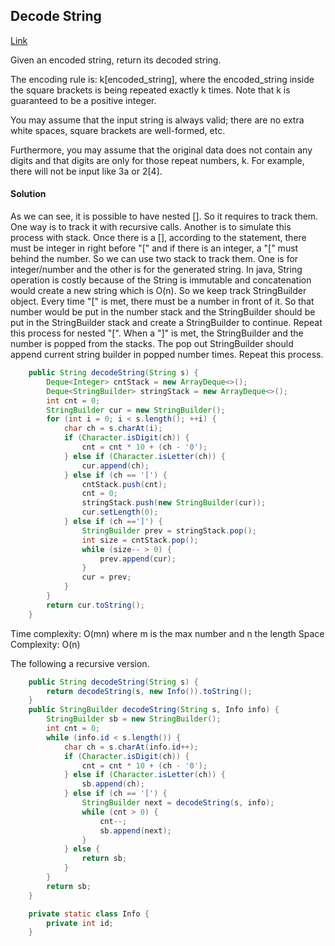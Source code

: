 ## Decode String

[Link](https://leetcode.com/problems/decode-string/)

Given an encoded string, return its decoded string.

The encoding rule is: k[encoded_string], where the encoded_string inside the square brackets is being repeated exactly k times. Note that k is guaranteed to be a positive integer.

You may assume that the input string is always valid; there are no extra white spaces, square brackets are well-formed, etc.

Furthermore, you may assume that the original data does not contain any digits and that digits are only for those repeat numbers, k. For example, there will not be input like 3a or 2[4].

#### Solution

As we can see, it is possible to have nested []. So it requires to track them. One way is to track it with recursive calls. Another is to simulate this process with stack. Once there is a [], according to the statement, there must be integer in right before "[" and if there is an integer, a "[" must behind the number. So we can use two stack to track them. One is for integer/number and the other is for the generated string. In java, String operation is costly because of the String is immutable and concatenation would create a new string which is O(n). So we keep track StringBuilder object.
Every time "[" is met, there must be a number in front of it. So that number would be put in the number stack and the StringBuilder should be put in the StringBuilder stack and create a StringBuilder to continue. Repeat this process for nested "[". When a "]" is met, the StringBuilder and the number is popped from the stacks. The pop out StringBuilder should append current string builder in popped number times. Repeat this process.    

```java
    public String decodeString(String s) {
        Deque<Integer> cntStack = new ArrayDeque<>();
        Deque<StringBuilder> stringStack = new ArrayDeque<>();
        int cnt = 0;
        StringBuilder cur = new StringBuilder();
        for (int i = 0; i < s.length(); ++i) {
            char ch = s.charAt(i);
            if (Character.isDigit(ch)) {
                cnt = cnt * 10 + (ch - '0');
            } else if (Character.isLetter(ch)) {
                cur.append(ch);
            } else if (ch == '[') {
                cntStack.push(cnt);
                cnt = 0;
                stringStack.push(new StringBuilder(cur));
                cur.setLength(0);
            } else if (ch ==']') {
                StringBuilder prev = stringStack.pop();
                int size = cntStack.pop();
                while (size-- > 0) {
                    prev.append(cur);
                }
                cur = prev;
            }
        }
        return cur.toString();
    }
```

Time complexity: O(mn) where m is the max number and n the length
Space Complexity: O(n)

The following a recursive version.

```java
    public String decodeString(String s) {
        return decodeString(s, new Info()).toString();
    }
    public StringBuilder decodeString(String s, Info info) {
        StringBuilder sb = new StringBuilder();
        int cnt = 0;
        while (info.id < s.length()) {
            char ch = s.charAt(info.id++);
            if (Character.isDigit(ch)) {
                cnt = cnt * 10 + (ch - '0');
            } else if (Character.isLetter(ch)) {
                sb.append(ch);
            } else if (ch == '[') {
                StringBuilder next = decodeString(s, info);
                while (cnt > 0) {
                    cnt--;
                    sb.append(next);
                }
            } else {
                return sb;
            }
        }
        return sb;
    } 

    private static class Info {
        private int id;
    }
```